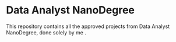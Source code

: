 # Data Analyst NanoDegree
This repository contains all the approved projects from Data Analyst NanoDegree, done solely by me .
